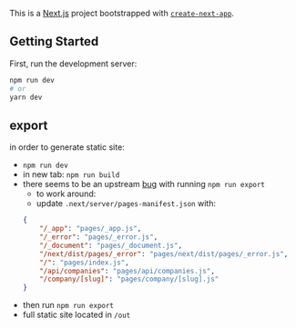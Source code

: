 This is a [Next.js](https://nextjs.org/) project bootstrapped with [`create-next-app`](https://github.com/vercel/next.js/tree/canary/packages/create-next-app).

## Getting Started

First, run the development server:

```bash
npm run dev
# or
yarn dev
```

## export

in order to generate static site:
- `npm run dev`
- in new tab: `npm run build`
- there seems to be an upstream [bug](https://github.com/vercel/next.js/issues/15874) with running `npm run export`
    - to work around:
    - update `.next/server/pages-manifest.json` with:
    ```json
    {
        "/_app": "pages/_app.js",
        "/_error": "pages/_error.js",
        "/_document": "pages/_document.js",
        "/next/dist/pages/_error": "pages/next/dist/pages/_error.js",
        "/": "pages/index.js",
        "/api/companies": "pages/api/companies.js",
        "/company/[slug]": "pages/company/[slug].js"
    }
    ```
- then run `npm run export`
- full static site located in `/out`